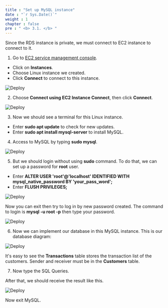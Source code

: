 ```yaml
---
title : "Set up MySQL instance"
date : "`r Sys.Date()`"
weight : 1
chapter : false
pre : " <b> 3.1. </b> "
---
```


Since the RDS instance is private, we must connect to EC2 instance to connect to it.

1. Go to [EC2 service management console](https://console.aws.amazon.com/ec2/v2/home).
  + Click on **Instances**.
  + Choose Linux instance we created.
  + Click **Connect** to connect to this instance.

![Deploy](/images/3.deploy/01-connect_to_ec2_instance.png)

2. Choose **Connect using EC2 Instance Connect**, then click **Connect**.

![Deploy](/images/3.deploy/02-connect.png)

3. Now we should see a terminal for this Linux instance.
  + Enter **sudo apt update** to check for new updates.
  + Enter **sudo apt install mysql-server** to install MySQL.

4. Access to MySQL by typing **sudo mysql**.

![Deploy](/images/3.deploy/03-mysql_signin.png)

5. But we should login without using **sudo** command. To do that, we can set up a password for **root** user.
  + Enter **ALTER USER 'root'@'localhost' IDENTIFIED WITH mysql_native_password BY 'your_pass_word';**
  + Enter **FLUSH PRIVILEGES;**

![Deploy](/images/3.deploy/04-mysql_change_password.png)

Now you can exit then try to log in by new password created. The command to login is **mysql -u root -p** then type your password.

![Deploy](/images/3.deploy/05-mysql_relogin.png)

6. Now we can implement our database in this MySQL instance. This is our database diagram:

![Deploy](/images/3.deploy/06-db_diagrams.png)

It's easy to see the **Transactions** table stores the transaction list of the customers. Sender and receiver must be in the **Customers** table.

7. Now type the SQL Queries.

After that, we should receive the result like this.

![Deploy](/images/3.deploy/07-SQL_queries.png)

Now exit MySQL.